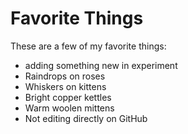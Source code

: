 # Favorite Things

These are a few of my favorite things:
- adding something new in experiment
- Raindrops on roses
- Whiskers on kittens
- Bright copper kettles
- Warm woolen mittens
- Not editing directly on GitHub
